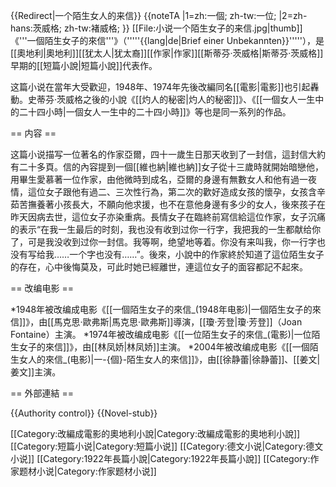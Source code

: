 {{Redirect|一个陌生女人的来信}}
{{noteTA
|1=zh:一個; zh-tw:一位;
|2=zh-hans:茨威格; zh-tw:褚威格;
}}
[[File:小说一个陌生女子的来信.jpg|thumb]]
《'''一個陌生女子的來信'''》（'''''{{lang|de|Brief einer Unbekannten}}'''''），是[[奧地利|奧地利]][[犹太人|犹太裔]][[作家|作家]][[斯蒂芬·茨威格|斯蒂芬·茨威格]]早期的[[短篇小說|短篇小說]]代表作。

这篇小说在當年大受歡迎，1948年、1974年先後改編同名[[電影|電影]]也引起轟動。史蒂芬·茨威格之後的小說《[[灼人的秘密|灼人的秘密]]》、《[[一個女人一生中的二十四小時|一個女人一生中的二十四小時]]》等也是同一系列的作品。

== 内容 ==

这篇小说描写一位著名的作家亞爾，四十一歲生日那天收到了一封信，這封信大約有二十多頁。信的內容提到一個[[維也納|維也納]]女子從十三歲時就開始暗戀他，用畢生愛慕著一位作家，由他微時到成名，亞爾的身邊有無數女人和他有過一夜情，這位女子跟他有過二、三次性行為，第二次的歡好造成女孩的懷孕，女孩含辛茹苦撫養著小孩長大，不願向他求援，也不在意他身邊有多少的女人，後來孩子在昨天因病去世，這位女子亦染重病。長情女子在臨終前寫信給這位作家，女子沉痛的表示“在我一生最后的时刻，我也没有收到过你一行字，我把我的一生都献给你了，可是我没收到过你一封信。我等啊，绝望地等着。你没有来叫我，你一行字也没有写给我……一个字也没有……”。後來，小說中的作家終於知道了這位陌生女子的存在，心中後悔莫及，可此时她已經離世，連這位女子的面容都記不起來。

== 改编电影 ==

*1948年被改编成电影《[[一個陌生女子的來信_(1948年电影)|一個陌生女子的來信]]》，由[[馬克思·歐弗斯|馬克思·歐弗斯]]導演，[[瓊·芳登|瓊·芳登]]（Joan Fontaine）主演。
*1974年被改编成电影《[[一位陌生女子的來信_(電影)|一位陌生女子的來信]]》，由[[林凤娇|林凤娇]]主演。
*2004年被改编成电影《[[一個陌生女人的來信_(电影)|一-{個}-陌生女人的來信]]》，由[[徐静蕾|徐静蕾]]、[[姜文|姜文]]主演。

== 外部連結 ==

{{Authority control}}
{{Novel-stub}}

[[Category:改編成電影的奧地利小說|Category:改編成電影的奧地利小說]]
[[Category:短篇小说|Category:短篇小说]]
[[Category:德文小说|Category:德文小说]]
[[Category:1922年長篇小說|Category:1922年長篇小說]]
[[Category:作家题材小说|Category:作家题材小说]]